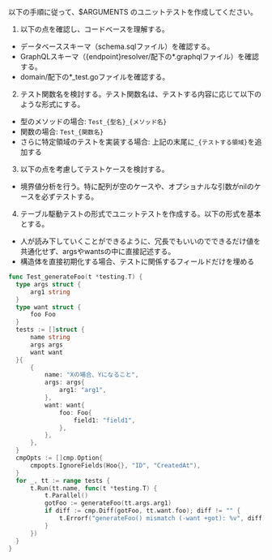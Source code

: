 以下の手順に従って、$ARGUMENTS のユニットテストを作成してください。

1. 以下の点を確認し、コードベースを理解する。
  - データベーススキーマ（schema.sqlファイル）を確認する。
  - GraphQLスキーマ（{endpoint}resolver/配下の*.graphqlファイル）を確認する。
  - domain/配下の*_test.goファイルを確認する。
2. テスト関数名を検討する。テスト関数名は、テストする内容に応じて以下のような形式にする。
  - 型のメソッドの場合: `Test_{型名}_{メソッド名}`
  - 関数の場合: `Test_{関数名}`
  - さらに特定領域のテストを実装する場合: 上記の末尾に`_{テストする領域}`を追加する
3. 以下の点を考慮してテストケースを検討する。
  - 境界値分析を行う。特に配列が空のケースや、オプショナルな引数がnilのケースを必ずテストする。
4. テーブル駆動テストの形式でユニットテストを作成する。以下の形式を基本とする。
  - 人が読み下していくことができるように、冗長でもいいのでできるだけ値を共通化せず、argsやwantsの中に直接記述する。
  - 構造体を直接初期化する場合、テストに関係するフィールドだけを埋める
  ```go
  func Test_generateFoo(t *testing.T) {
  	type args struct {
  		arg1 string
  	}
  	type want struct {
  		foo Foo
  	}
  	tests := []struct {
  		name string
  		args args
  		want want
  	}{
  		{
  			name: "Xの場合、Yになること",
  			args: args{
  				arg1: "arg1",
  			},
  			want: want{
  				foo: Foo{
  					field1: "field1",
  				},
  			},
  		},
  	}
  	cmpOpts := []cmp.Option{
  		cmpopts.IgnoreFields(Hoo{}, "ID", "CreatedAt"),
  	}
  	for _, tt := range tests {
  		t.Run(tt.name, func(t *testing.T) {
  			t.Parallel()
  			gotFoo := generateFoo(tt.args.arg1)
  			if diff := cmp.Diff(gotFoo, tt.want.foo); diff != "" {
  				t.Errorf("generateFoo() mismatch (-want +got): %v", diff)
  			}
  		})
  	}
  }
  ```
